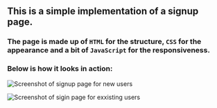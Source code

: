 ## This is a simple implementation of a signup page.
### The page is made up of `HTML` for the structure, `CSS` for the appearance and a bit of `JavaScript` for the responsiveness.
### Below is how it looks in action:
![Screenshot of signup page for new users](Projects/login_form/assets/images/Signup.png)

![Screenshot of sigin page for exxisting users](Projects/login_form/assets/images/Signin.png)
